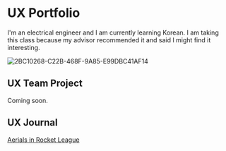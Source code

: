 # UX Portfolio

I'm an electrical engineer and I am currently learning Korean. I am taking this class because my advisor recommended it and said I might find it interesting.

![2BC10268-C22B-468F-9A85-E99DBC41AF14](https://github.com/user-attachments/assets/923179ee-30c9-4f24-bc4a-a7102b5d785f)


## UX Team Project

Coming soon.

## UX Journal

[Aerials in Rocket League](j01/)
